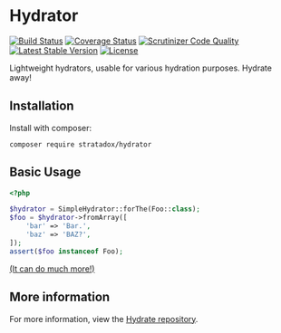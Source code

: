 # Hydrator

[![Build Status](https://travis-ci.org/Stratadox/Hydrator.svg?branch=master)](https://travis-ci.org/Stratadox/Hydrator)
[![Coverage Status](https://coveralls.io/repos/github/Stratadox/Hydrator/badge.svg?branch=master)](https://coveralls.io/github/Stratadox/Hydrator?branch=master)
[![Scrutinizer Code Quality](https://scrutinizer-ci.com/g/Stratadox/Hydrator/badges/quality-score.png?b=master)](https://scrutinizer-ci.com/g/Stratadox/Hydrator/?branch=master)
[![Latest Stable Version](https://poser.pugx.org/stratadox/hydrator/v/stable)](https://packagist.org/packages/stratadox/hydrator)
[![License](https://poser.pugx.org/stratadox/hydrator/license)](https://packagist.org/packages/stratadox/hydrator)

Lightweight hydrators, usable for various hydration purposes.
Hydrate away!


## Installation

Install with composer:

`composer require stratadox/hydrator`

## Basic Usage

```php
<?php

$hydrator = SimpleHydrator::forThe(Foo::class);
$foo = $hydrator->fromArray([
    'bar' => 'Bar.',
    'baz' => 'BAZ?',
]);
assert($foo instanceof Foo);
```
[(It can do much more!)](https://github.com/Stratadox/Hydrate)

## More information

For more information, view the [Hydrate repository](https://github.com/Stratadox/Hydrate).
